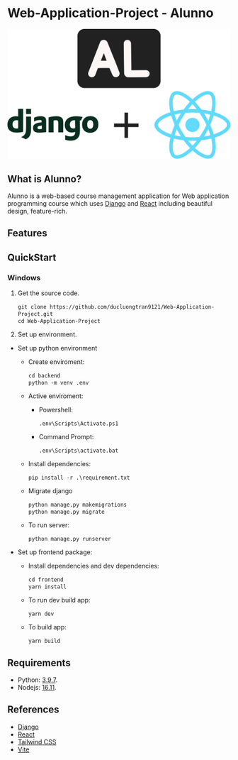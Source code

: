 # Web-Application-Project - Alunno

<p align="center">
   <img src="./assets/logowithdjangoandreact.svg">
</p>

## What is Alunno?

Alunno is a web-based course management application for Web application programming course which uses [Django](https://www.djangoproject.com/) and [React](https://reactjs.org/) including beautiful design, feature-rich.

## Features

## QuickStart

### Windows

1. Get the source code.

   ```
   git clone https://github.com/ducluongtran9121/Web-Application-Project.git
   cd Web-Application-Project
   ```

2. Set up environment.

- Set up python environment

  - Create enviroment:
  
    ```
    cd backend
    python -m venv .env
    ```
       
  - Active enviroment:
  
    - Powershell:
    
      ```
      .env\Scripts\Activate.ps1
      ```
    - Command Prompt:
    
      ```
      .env\Scripts\activate.bat
      ```
  
  - Install dependencies:
  
    ```
    pip install -r .\requirement.txt
    ```
  
  - Migrate django
  
    ```
    python manage.py makemigrations
    python manage.py migrate
    ```
  
  - To run server:
  
    ```
    python manage.py runserver
    ```

- Set up frontend package:

  - Install dependencies and dev dependencies:
  
    ```
    cd frontend
    yarn install
    ```
  - To run dev build app:
  
    ```
    yarn dev
    ```
  
  - To build app:
    
    ```
    yarn build
    ```

## Requirements

- Python: [3.9.7](https://www.python.org/ftp/python/3.9.7/).
- Nodejs: [16.11](https://nodejs.org/dist/v16.11.0/).

## References

- [Django](https://www.djangoproject.com/)
- [React](https://reactjs.org/)
- [Tailwind CSS](https://tailwindcss.com/)
- [Vite](https://vitejs.dev/)
